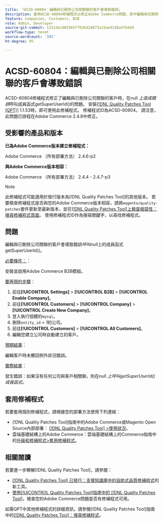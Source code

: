 ```yaml
---
title: 「ACSD-60804：編輯與已刪除公司相關聯的客戶會導致錯誤」
description: 套用ACSD-60804修補程式以修正Adobe Commerce問題，其中編輯與已刪除公司相關聯的客戶會導致錯誤*在null*上呼叫成員函式getSuperUserId()。
feature: Companies, Customers, B2B
role: Admin, Developer
source-git-commit: 1231dac065565ff636424673a15ae4148a5f84dd
workflow-type: tm+mt
source-wordcount: '391'
ht-degree: 0%

---
```


# ACSD-60804：編輯與已刪除公司相關聯的客戶會導致錯誤

ACSD-60804修補程式修正了編輯與已刪除公司關聯的客戶時，在null *上造成錯誤*&#x200B;呼叫成員函式getSuperUserId()的問題。 安裝[[!DNL Quality Patches Tool (QPT)]](/help/tools/quality-patches-tool/quality-patches-tool-to-self-serve-quality-patches.md) 1.1.53時，即可使用此修補程式。 修補程式ID為ACSD-60804。 請注意，此問題已排程在Adobe Commerce 2.4.8中修正。

## 受影響的產品和版本

**已為Adobe Commerce版本建立修補程式：**

Adobe Commerce （所有部署方法） 2.4.6-p2

**與Adobe Commerce版本相容：**

Adobe Commerce （所有部署方法） 2.4.4 - 2.4.7-p3

>[!NOTE]
>
>此修補程式可能適用於發行版本為[!DNL Quality Patches Tool]的其他版本。 若要檢查修補程式是否與您的Adobe Commerce版本相容，請將`magento/quality-patches`套件更新至最新版本，並在[[!DNL Quality Patches Tool]上檢查相容性：搜尋修補程式頁面](https://experienceleague.adobe.com/tools/commerce-quality-patches/index.html)。 使用修補程式ID作為搜尋關鍵字，以尋找修補程式。

## 問題

編輯與已刪除公司關聯的客戶會導致錯誤&#x200B;*呼叫null*&#x200B;上的成員函式getSuperUserId()。

<u>必要條件：</u>：

安裝並啟用Adobe Commerce B2B模組。

<u>要再現的步驟</u>：

1. 前往&#x200B;**[!UICONTROL Settings]** > **[!UICONTROL B2B]** > **[!UICONTROL Enable Company]**。
1. 前往&#x200B;**[!UICONTROL Customers]** > **[!UICONTROL Company]** > **[!UICONTROL Create New Company]**。
1. 登入執行個體的`mysql`。
1. 刪除`entity_id` = *1*&#x200B;的公司。
1. 前往&#x200B;**[!UICONTROL Customers]** > **[!UICONTROL All Customers]**。
1. 編輯您建立公司時自動建立的客戶。

<u>預期結果</u>：

編輯客戶時未擲回例外狀況錯誤。

<u>實際結果</u>：

發生錯誤：如果沒有任何公司與客戶相關聯，則在null *上呼叫getSuperUserId()成員函式。*

## 套用修補程式

若要套用個別修補程式，請根據您的部署方法使用下列連結：

* [!DNL Quality Patches Tool]指南中的Adobe Commerce或Magento Open Source內部部署： [[!DNL Quality Patches Tool] >使用狀況](/help/tools/quality-patches-tool/usage.md)。
* 雲端基礎結構上的Adobe Commerce：雲端基礎結構上的Commerce指南中的[升級和修補程式>套用修補程式](https://experienceleague.adobe.com/docs/commerce-cloud-service/user-guide/develop/upgrade/apply-patches.html)。

## 相關閱讀

若要進一步瞭解[!DNL Quality Patches Tool]，請參閱：

* [[!DNL Quality Patches Tool] 已發行：支援知識庫中的自助式品質修補程式](https://experienceleague.adobe.com/en/docs/commerce-knowledge-base/kb/announcements/commerce-announcements/magento-quality-patches-released-new-tool-to-self-serve-quality-patches)的新工具。
* [使用[!UICONTROL Quality Patches Tool]指南中的 [!DNL Quality Patches Tool]](/help/tools/quality-patches-tool/patches-available-in-qpt/check-patch-for-magento-issue-with-magento-quality-patches.md)，檢查您的Adobe Commerce問題是否有修補程式可用。


如需QPT中其他修補程式的詳細資訊，請參閱[!DNL Quality Patches Tool]指南中的[[!DNL Quality Patches Tool]：搜尋修補程式](https://experienceleague.adobe.com/tools/commerce-quality-patches/index.html)。
